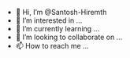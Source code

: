 - 👋 Hi, I’m @Santosh-Hiremth
- 👀 I’m interested in ...
- 🌱 I’m currently learning ...
- 💞️ I’m looking to collaborate on ...
- 📫 How to reach me ...

<!---
Santosh-Hiremth/Santosh-Hiremth is a ✨ special ✨ repository because its `README.md` (this file) appears on your GitHub profile.
You can click the Preview link to take a look at your changes.
--->
